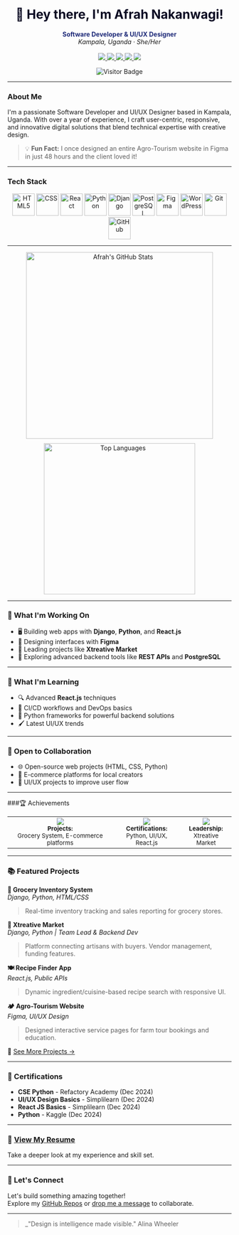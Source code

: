<h1 align="center" style="color:#0A0A23;">👋 Hey there, I'm Afrah Nakanwagi!</h1>

<p align="center">
  <b style="color:#1E2A78;">Software Developer & UI/UX Designer</b><br>
  <i>Kampala, Uganda · She/Her</i><br><br>

  <a href="mailto:afrahnakanwagi@gmail.com">
    <img src="https://img.shields.io/badge/Email-afrahnakanwagi@gmail.com-1E2A78?style=flat&logo=gmail&logoColor=white" />
  </a>
  <a href="tel:+256768917360">
    <img src="https://img.shields.io/badge/Phone-%2B256%20768917360-1E2A78?style=flat&logo=whatsapp&logoColor=white" />
  </a>
  <a href="https://www.linkedin.com/in/afrah-nakanwagi-b829a5314/">
    <img src="https://img.shields.io/badge/LinkedIn-Afrah_Nakanwagi-1E2A78?style=flat&logo=linkedin&logoColor=white" />
  </a>
  <a href="https://x.com/naiyosh28792">
    <img src="https://img.shields.io/badge/X-@naiyosh28792-1E2A78?style=flat&logo=twitter&logoColor=white" />
  </a>
  <a href="https://github.com/afrahnakanwagi">
    <img src="https://img.shields.io/badge/GitHub-afrahnakanwagi-1E2A78?style=flat&logo=github&logoColor=white" />
  </a>
</p>

<p align="center">
  <img src="https://komarev.com/ghpvc/?username=afrahnakanwagi&style=flat-square&color=1E2A78" alt="Visitor Badge"/>
</p>

---

###  About Me

I'm a passionate Software Developer and UI/UX Designer based in Kampala, Uganda. With over a year of experience, I craft user-centric, responsive, and innovative digital solutions that blend technical expertise with creative design. 

> 💡 **Fun Fact:** I once designed an entire Agro-Tourism website in Figma in just 48 hours and the client loved it!

---

### Tech Stack

<p align="center">
  <img src="https://cdn.jsdelivr.net/gh/devicons/devicon/icons/html5/html5-original.svg" width="50" alt="HTML5" />
  <img src="https://cdn.jsdelivr.net/gh/devicons/devicon/icons/css3/css3-original.svg" width="50" alt="CSS" />
  <img src="https://cdn.jsdelivr.net/gh/devicons/devicon/icons/react/react-original.svg" width="50" alt="React" />
  <img src="https://cdn.jsdelivr.net/gh/devicons/devicon/icons/python/python-original.svg" width="50" alt="Python" />
  <img src="https://cdn.jsdelivr.net/gh/devicons/devicon/icons/django/django-plain.svg" width="50" alt="Django" />
  <img src="https://cdn.jsdelivr.net/gh/devicons/devicon/icons/postgresql/postgresql-original.svg" width="50" alt="PostgreSQL" />
  <img src="https://cdn.jsdelivr.net/gh/devicons/devicon/icons/figma/figma-original.svg" width="50" alt="Figma" />
  <img src="https://cdn.jsdelivr.net/gh/devicons/devicon/icons/wordpress/wordpress-plain.svg" width="50" alt="WordPress" />
  <img src="https://cdn.jsdelivr.net/gh/devicons/devicon/icons/git/git-original.svg" width="50" alt="Git" />
  <img src="https://cdn.jsdelivr.net/gh/devicons/devicon/icons/github/github-original.svg" width="50" alt="GitHub" />
</p>

---

<div align="center" style="display: flex; flex-wrap: wrap; justify-content: center; gap: 10px;">
  <img src="https://github-readme-stats.vercel.app/api?username=afrahnakanwagi&show_icons=true&theme=tokyonight" alt="Afrah's GitHub Stats" width="420" />
  <img src="https://github-readme-stats.vercel.app/api/top-langs/?username=afrahnakanwagi&layout=compact&theme=tokyonight" alt="Top Languages" width="340" />
</div>


---

### 🔭 What I'm Working On

- 🖥 Building web apps with **Django**, **Python**, and **React.js**
- 🎨 Designing interfaces with **Figma**
- 🤝 Leading projects like **Xtreative Market**
- 🔧 Exploring advanced backend tools like **REST APIs** and **PostgreSQL**

---

### 🌱 What I'm Learning

- 🔍 Advanced **React.js** techniques  
- 🚀 CI/CD workflows and DevOps basics  
- 🧠 Python frameworks for powerful backend solutions  
- 🖌 Latest UI/UX trends

---

### 🤝 Open to Collaboration

- 🌐 Open-source web projects (HTML, CSS, Python)  
- 🛒 E-commerce platforms for local creators  
- 🧩 UI/UX projects to improve user flow  

---

###🏆 Achievements

<div align="center">
  <table>
    <tr>
      <td align="center">
        <img src="https://img.shields.io/badge/✅_Projects_Completed-3+-black?style=for-the-badge&logo=github&logoColor=white" /><br>
        <sub><strong>Projects:</strong><br>Grocery System, E-commerce platforms</sub>
      </td>
      <td align="center">
        <img src="https://img.shields.io/badge/📜_Certifications_Earned-4-black?style=for-the-badge&logo=python&logoColor=white" /><br>
        <sub><strong>Certifications:</strong><br>Python, UI/UX, React.js</sub>
      </td>
      <td align="center">
        <img src="https://img.shields.io/badge/👩🏽‍💻_Team_Project_Led-1-black?style=for-the-badge&logo=django&logoColor=white" /><br>
        <sub><strong>Leadership:</strong><br>Xtreative Market</sub>
      </td>
    </tr>
  </table>
</div>

</div>


---

### 📚 Featured Projects

**🛒 Grocery Inventory System**  
*Django, Python, HTML/CSS*  
> Real-time inventory tracking and sales reporting for grocery stores.

**🎨 Xtreative Market**  
*Django, Python | Team Lead & Backend Dev*  
> Platform connecting artisans with buyers. Vendor management, funding features.

**🍽️ Recipe Finder App**  
*React.js, Public APIs*  
> Dynamic ingredient/cuisine-based recipe search with responsive UI.

**🏕️ Agro-Tourism Website**  
*Figma, UI/UX Design*  
> Designed interactive service pages for farm tour bookings and education.

📌 [See More Projects →](https://github.com/afrahnakanwagi?tab=repositories)

---

### 🏅 Certifications

- **CSE Python** - Refactory Academy (Dec 2024)  
- **UI/UX Design Basics** - Simplilearn (Dec 2024)  
- **React JS Basics** - Simplilearn (Dec 2024)  
- **Python** - Kaggle (Dec 2024)

---

### 📄 [View My Resume](https://amber-ericha-96.tiiny.site)

Take a deeper look at my experience and skill set.

---

### 🤝 Let's Connect

Let's build something amazing together!  
Explore my [GitHub Repos](https://github.com/afrahnakanwagi?tab=repositories) or [drop me a message](mailto:afrahnakanwagi@gmail.com) to collaborate.

---

> _"Design is intelligence made visible." Alina Wheeler
